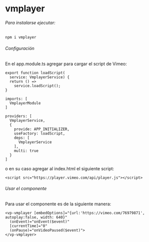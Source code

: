 # vmplayer

###### Para instalarse ejecutar:
```npm i vmplayer```

###### Configuración
En el app.module.ts agregar para cargar el script de Vimeo:

```
export function loadScript(
  service: VmplayerService) {
  return () =>
    service.loadScript();
}

imports: [
  VmplayerModule
]

providers: [
  VmplayerService, 
  {
    provide: APP_INITIALIZER,
    useFactory: loadScript,
    deps: [
      VmplayerService
    ],
    multi: true
  }
]
```

o en su caso agregar al index.html el siguiente script:

```
<script src="https://player.vimeo.com/api/player.js"></script>
```
###### Usar el componente
Para usar el componente es de la siguiente manera:

```
<vp-vmplayer [embedOptions]="{url:'https://vimeo.com/76979871', autoplay:false, width: 640}" 
  (onEvent)="onEvent($event)" 
  [currentTime]="0" 
  (onPause)="onVideoPaused($event)">
</vp-vmplayer>
```

  
  
